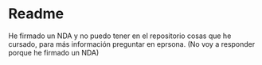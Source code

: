 # Readme

He firmado un NDA y no puedo tener en el repositorio cosas que he cursado, para más información preguntar en eprsona. (No voy a responder porque he firmado un NDA)